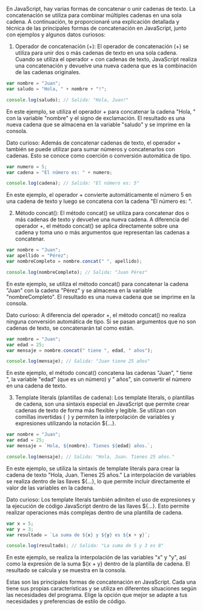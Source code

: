 En JavaScript, hay varias formas de concatenar o unir cadenas de texto. La concatenación se utiliza para combinar múltiples cadenas en una sola cadena. A continuación, te proporcionaré una explicación detallada y técnica de las principales formas de concatenación en JavaScript, junto con ejemplos y algunos datos curiosos:

1. Operador de concatenación (+):
El operador de concatenación (+) se utiliza para unir dos o más cadenas de texto en una sola cadena. Cuando se utiliza el operador + con cadenas de texto, JavaScript realiza una concatenación y devuelve una nueva cadena que es la combinación de las cadenas originales.

```javascript
var nombre = "Juan";
var saludo = "Hola, " + nombre + "!";

console.log(saludo); // Salida: "Hola, Juan!"
```

En este ejemplo, se utiliza el operador + para concatenar la cadena "Hola, " con la variable "nombre" y el signo de exclamación. El resultado es una nueva cadena que se almacena en la variable "saludo" y se imprime en la consola.

Dato curioso: Además de concatenar cadenas de texto, el operador + también se puede utilizar para sumar números y concatenarlos con cadenas. Esto se conoce como coerción o conversión automática de tipo.

```javascript
var numero = 5;
var cadena = "El número es: " + numero;

console.log(cadena); // Salida: "El número es: 5"
```

En este ejemplo, el operador + convierte automáticamente el número 5 en una cadena de texto y luego se concatena con la cadena "El número es: ".

2. Método concat():
El método concat() se utiliza para concatenar dos o más cadenas de texto y devuelve una nueva cadena. A diferencia del operador +, el método concat() se aplica directamente sobre una cadena y toma uno o más argumentos que representan las cadenas a concatenar.

```javascript
var nombre = "Juan";
var apellido = "Pérez";
var nombreCompleto = nombre.concat(" ", apellido);

console.log(nombreCompleto); // Salida: "Juan Pérez"
```

En este ejemplo, se utiliza el método concat() para concatenar la cadena "Juan" con la cadena "Pérez" y se almacena en la variable "nombreCompleto". El resultado es una nueva cadena que se imprime en la consola.

Dato curioso: A diferencia del operador +, el método concat() no realiza ninguna conversión automática de tipo. Si se pasan argumentos que no son cadenas de texto, se concatenarán tal como están.

```javascript
var nombre = "Juan";
var edad = 25;
var mensaje = nombre.concat(" tiene ", edad, " años");

console.log(mensaje); // Salida: "Juan tiene 25 años"
```

En este ejemplo, el método concat() concatena las cadenas "Juan", " tiene ", la variable "edad" (que es un número) y " años", sin convertir el número en una cadena de texto.

3. Template literals (plantillas de cadena):
Los template literals, o plantillas de cadena, son una sintaxis especial en JavaScript que permite crear cadenas de texto de forma más flexible y legible. Se utilizan con comillas invertidas (` `) y permiten la interpolación de variables y expresiones utilizando la notación ${...}.

```javascript
var nombre = "Juan";
var edad = 25;
var mensaje = `Hola, ${nombre}. Tienes ${edad} años.`;

console.log(mensaje); // Salida: "Hola, Juan. Tienes 25 años."
```

En este ejemplo, se utiliza la sintaxis de template literals para crear la cadena de texto "Hola, Juan. Tienes 25 años." La interpolación de variables se realiza dentro de las llaves ${...}, lo que permite incluir directamente el valor de las variables en la cadena.

Dato curioso: Los template literals también admiten el uso de expresiones y la ejecución de código JavaScript dentro de las llaves ${...}. Esto permite realizar operaciones más complejas dentro de una plantilla de cadena.

```javascript
var x = 5;
var y = 3;
var resultado = `La suma de ${x} y ${y} es ${x + y}`;

console.log(resultado); // Salida: "La suma de 5 y 3 es 8"
```

En este ejemplo, se realiza la interpolación de las variables "x" y "y", así como la expresión de la suma ${x + y} dentro de la plantilla de cadena. El resultado se calcula y se muestra en la consola.

Estas son las principales formas de concatenación en JavaScript. Cada una tiene sus propias características y se utiliza en diferentes situaciones según las necesidades del programa. Elige la opción que mejor se adapte a tus necesidades y preferencias de estilo de código.